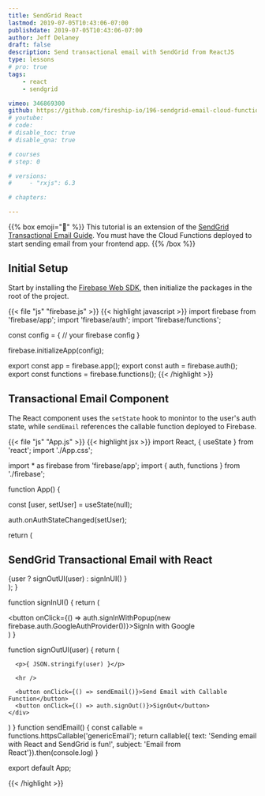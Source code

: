 ```yaml
---
title: SendGrid React
lastmod: 2019-07-05T10:43:06-07:00
publishdate: 2019-07-05T10:43:06-07:00
author: Jeff Delaney
draft: false
description: Send transactional email with SendGrid from ReactJS
type: lessons
# pro: true
tags: 
    - react
    - sendgrid

vimeo: 346869300
github: https://github.com/fireship-io/196-sendgrid-email-cloud-functions
# youtube: 
# code: 
# disable_toc: true
# disable_qna: true

# courses
# step: 0

# versions: 
#     - "rxjs": 6.3

# chapters:

---
```


{{% box emoji="👀" %}}
This tutorial is an extension of the [SendGrid Transactional Email Guide](/lessons/sendgrid-transactional-email-guide/). You must have the Cloud Functions deployed to start sending email from your frontend app. 
{{% /box %}}


## Initial Setup

Start by installing the [Firebase Web SDK](https://firebase.google.com/docs/web/setup), then initialize the packages in the root of the project.  

{{< file "js" "firebase.js" >}}
{{< highlight javascript >}}
import firebase from 'firebase/app';
import 'firebase/auth';
import 'firebase/functions';

const config = {
 // your firebase config
}

firebase.initializeApp(config);

export const app = firebase.app();
export const auth = firebase.auth();
export const functions = firebase.functions();
{{< /highlight >}}


## Transactional Email Component

The React component uses the `setState` hook to monintor to the user's auth state, while `sendEmail` references the callable function deployed to Firebase.

{{< file "js" "App.js" >}}
{{< highlight jsx >}}
import React, { useState } from 'react';
import './App.css';

import * as firebase from 'firebase/app';
import { auth, functions } from './firebase';

function App() {

  const [user, setUser] = useState(null);

  auth.onAuthStateChanged(setUser);

  return (
    <div className="App">
      <h2>SendGrid Transactional Email with React</h2>
      {user ? signOutUI(user) : signInUI() }
    </div>
  );
}

function signInUI() {
  return (
    <div>
      <button onClick={() => auth.signInWithPopup(new firebase.auth.GoogleAuthProvider())}>SignIn with Google</button>
    </div>
  )
}

function signOutUI(user) {
  return (
    <div>
      
      <p>{ JSON.stringify(user) }</p>

      <hr />

      <button onClick={() => sendEmail()}>Send Email with Callable Function</button>
      <button onClick={() => auth.signOut()}>SignOut</button>
    </div>
  )
}
function sendEmail() {
  const callable = functions.httpsCallable('genericEmail');
  return callable({ text: 'Sending email with React and SendGrid is fun!', subject: 'Email from React'}).then(console.log)
}

export default App;

{{< /highlight >}}
